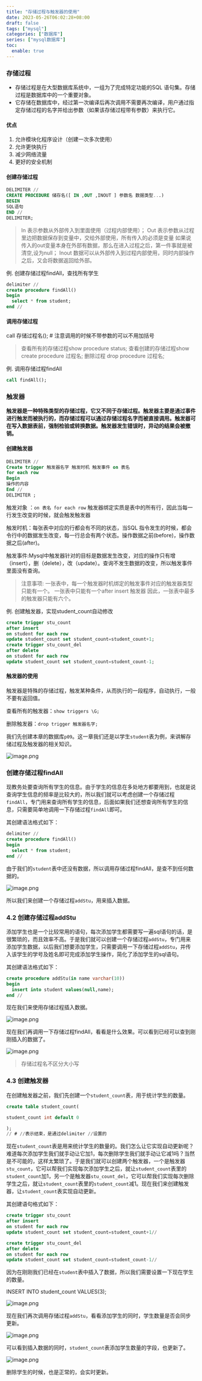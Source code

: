 ```yaml
---
title: "存储过程与触发器的使用"
date: 2023-05-26T06:02:28+08:00
draft: false
tags: ["mysql"]
categories: ["数据库"]
series: ["mysql数据库"]
toc:
  enable: true
---
```


### 存储过程

- 存储过程是在大型数据库系统中，一组为了完成特定功能的SQL 语句集。存储过程是数据库中的一个重要对象。
- 它存储在数据库中，经过第一次编译后再次调用不需要再次编译，用户通过指定存储过程的名字并给出参数（如果该存储过程带有参数）来执行它。

#### 优点

1. 允许模块化程序设计（创建一次多次使用）
2. 允许更快执行
3. 减少网络流量
4. 更好的安全机制

#### 创建存储过程

```sql
DELIMITER //
CREATE PROCEDURE 储存名([ IN ,OUT ,INOUT ] 参数名 数据类型...)
BEGIN
SQL语句
END //
DELIMITER;
```

> In 表示参数从外部传入到里面使用（过程内部使用）； Out 表示参数从过程里边把数据保存到变量中，交给外部使用，所有传入的必须是变量 如果说传入的out变量本身在外部有数据，那么在进入过程之后，第一件事就是被清空,设为null； Inout 数据可以从外部传入到过程内部使用，同时内部操作之后，又会将数据返回给外部。

例. 创建存储过程findAll，查找所有学生

```sql
delimiter //
create procedure findAll()
begin
  select * from student;
end //

```

#### 调用存储过程

call 存储过程名(); # 注意调用的时候不带参数的可以不用加括号

> 查看所有的存储过程show procedure status; 查看创建的存储过程show create procedure 过程名; 删除过程 drop procedure 过程名;

例. 调用存储过程findAll

```sql
call findAll();
```

### 触发器

**触发器是一种特殊类型的存储过程，它又不同于存储过程。触发器主要是通过事件进行触发而被执行的，而存储过程可以通过存储过程名字而被直接调用。触发器可在写入数据表前，强制检验或转换数据。触发器发生错误时，异动的结果会被撤销。**

#### 创建触发器

```sql
DELIMITER //
Create trigger 触发器名字 触发时机 触发事件 on 表名
for each row
Begin
操作的内容
End //
DELIMITER ;
```

触发对象 ：`on 表名 for each row` 触发器绑定实质是表中的所有行，因此当每一行发生改变的时候，就会触发触发器

触发时机：每张表中对应的行都会有不同的状态，当SQL 指令发生的时候，都会令行中的数据发生改变，每一行总会有两个状态。操作数据之前(before)，操作数据之后(after)。

触发事件:Mysql中触发器针对的目标是数据发生改变，对应的操作只有增（insert），删（delete），改（update）。查询不发生数据的改变，所以触发事件里面没有查询。

> 注意事项: 一张表中，每一个触发器时机绑定的触发事件对应的触发器类型只能有一个。 一张表中只能有一个after insert 触发器 因此，一张表中最多的触发器只能有六个。

例. 创建触发器，实现student_count自动修改

```sql
create trigger stu_count
after insert
on student for each row
update student_count set student_count=student_count+1;
create trigger stu_count_del
after delete
on student for each row
update student_count set student_count=student_count-1;

```

#### 触发器的使用

触发器是特殊的存储过程，触发某种条件，从而执行的一段程序，自动执行，一般不要有返回值。

查看所有的触发器：`show triggers \G;`

删除触发器：`drop trigger 触发器名字;`

我们先创建本章的数据库`p09`。这一章我们还是以学生`student`表为例，来讲解存储过程及触发器的相关知识。

![image.png](https://pan.lmio.xyz/pic/75cb9efb7b99703d9058723ee1980a8c.png)


### 创建存储过程findAll

现教务处要查询所有学生的信息。由于学生的信息在多处地方都要用到，也就是说查询学生信息的频率是比较大的，所以我们就可以考虑创建一个存储过程`findAll`，专门用来查询所有学生的信息，后面如果我们还想查询所有学生的信息，只需要简单地调用一下存储过程`findAll`即可。

其创建语法格式如下：

```sql
delimiter //
create procedure findAll()
begin
  select * from student;
end //
```

由于我们的`student`表中还没有数据，所以调用存储过程findAll，是查不到任何数据的。

![image.png](https://pan.lmio.xyz/pic/98d9d376f04c9915b9189e8b4b268286.png)


所以我们来创建一个存储过程`addStu`，用来插入数据。

### 4.2 创建存储过程addStu

添加学生也是一个比较常用的语句，每次添加学生都需要写一遍sql语句的话，是很繁琐的，而且效率不高。于是我们就可以创建一个存储过程`addStu`，专门用来添加学生数据，以后我们想要添加学生，只需要调用一下存储过程`addStu`，并传入该学生的学号及姓名即可完成添加学生操作，简化了添加学生的sql语句。

其创建语法格式如下：

```sql
create procedure addStu(in name varchar(10))
begin
  insert into student values(null,name);
end //


```

现在我们来使用存储过程插入数据。

![image.png](https://pan.lmio.xyz/pic/b5178d7e3e49004893b085da7e4dcd79.png)


现在我们再调用一下存储过程findAll，看看是什么效果。可以看到已经可以查到刚刚插入的数据了。

![image.png](https://pan.lmio.xyz/pic/fe62bccdb8bcd888437665d680b5c99e.png)



> 存储过程名不区分大小写

### 4.3 创建触发器

在创建触发器之前，我们先创建一个`student_count`表，用于统计学生的数量。

```sql
create table student_count(

student_count int default 0

);
// # //表示结束，是通过delimiter //设置的


```

现在`student_count`表是用来统计学生的数量的。我们怎么让它实现自动更新呢？难道每次添加学生我们就手动让它加1，每次删除学生我们就手动让它减1吗？当然是不可能的，这样太繁琐了。于是我们就可以创建两个触发器，一个是触发器`stu_count`，它可以帮我们实现每次添加学生之后，就让`student_count`表里的`student_count`加1，另一个是触发器`stu_count_del`，它可以帮我们实现每次删除学生之后，就让`student_count`表里的`student_count`减1。现在我们来创建触发器，让`student_count`表实现自动更新。

其创建语句格式如下：

```sql
create trigger stu_count
after insert
on student for each row
update student_count set student_count=student_count+1//

create trigger stu_count_del
after delete
on student for each row
update student_count set student_count=student_count-1//

```

因为在刚刚我们已经在`student`表中插入了数据，所以我们需要设置一下现在学生的数量。

INSERT INTO student_count VALUES(3);

![image.png](https://pan.lmio.xyz/pic/881a7426f4d09ae074865038c075eebe.png)



现在我们再次调用存储过程`addStu`，看看添加学生的同时，学生数量是否会同步更新。

![image.png](https://pan.lmio.xyz/pic/e73e491ce917ce05ed9f4ce7a6eb39f6.png)


可以看到插入数据的同时，`student_count`表添加学生数量的字段，也更新了。

![image.png](https://pan.lmio.xyz/pic/6081fb803ea607510dc4caed5f1a9cc6.png)

删除学生的时候，也是正常的，会实时更新。

